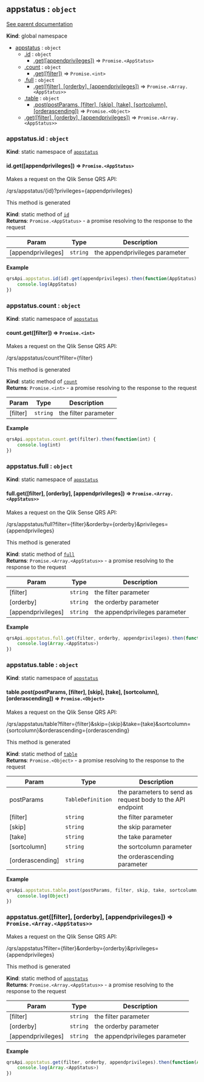 <a name="appstatus"></a>
## appstatus : <code>object</code>
[See parent documentation](qrs.md)

**Kind**: global namespace  

* [appstatus](#appstatus) : <code>object</code>
  * [.id](#appstatus.id) : <code>object</code>
    * [.get([appendprivileges])](#appstatus.id.get) ⇒ <code>Promise.&lt;AppStatus&gt;</code>
  * [.count](#appstatus.count) : <code>object</code>
    * [.get([filter])](#appstatus.count.get) ⇒ <code>Promise.&lt;int&gt;</code>
  * [.full](#appstatus.full) : <code>object</code>
    * [.get([filter], [orderby], [appendprivileges])](#appstatus.full.get) ⇒ <code>Promise.&lt;Array.&lt;AppStatus&gt;&gt;</code>
  * [.table](#appstatus.table) : <code>object</code>
    * [.post(postParams, [filter], [skip], [take], [sortcolumn], [orderascending])](#appstatus.table.post) ⇒ <code>Promise.&lt;Object&gt;</code>
  * [.get([filter], [orderby], [appendprivileges])](#appstatus.get) ⇒ <code>Promise.&lt;Array.&lt;AppStatus&gt;&gt;</code>

<a name="appstatus.id"></a>
### appstatus.id : <code>object</code>
**Kind**: static namespace of <code>[appstatus](#appstatus)</code>  
<a name="appstatus.id.get"></a>
#### id.get([appendprivileges]) ⇒ <code>Promise.&lt;AppStatus&gt;</code>
Makes a request on the Qlik Sense QRS API:

/qrs/appstatus/{id}?privileges={appendprivileges}

This method is generated

**Kind**: static method of <code>[id](#appstatus.id)</code>  
**Returns**: <code>Promise.&lt;AppStatus&gt;</code> - a promise resolving to the response to the request  

| Param | Type | Description |
| --- | --- | --- |
| [appendprivileges] | <code>string</code> | the appendprivileges parameter |

**Example**  
```javascript
qrsApi.appstatus.id(id).get(appendprivileges).then(function(AppStatus) {
	console.log(AppStatus)
})
```
<a name="appstatus.count"></a>
### appstatus.count : <code>object</code>
**Kind**: static namespace of <code>[appstatus](#appstatus)</code>  
<a name="appstatus.count.get"></a>
#### count.get([filter]) ⇒ <code>Promise.&lt;int&gt;</code>
Makes a request on the Qlik Sense QRS API:

/qrs/appstatus/count?filter={filter}

This method is generated

**Kind**: static method of <code>[count](#appstatus.count)</code>  
**Returns**: <code>Promise.&lt;int&gt;</code> - a promise resolving to the response to the request  

| Param | Type | Description |
| --- | --- | --- |
| [filter] | <code>string</code> | the filter parameter |

**Example**  
```javascript
qrsApi.appstatus.count.get(filter).then(function(int) {
	console.log(int)
})
```
<a name="appstatus.full"></a>
### appstatus.full : <code>object</code>
**Kind**: static namespace of <code>[appstatus](#appstatus)</code>  
<a name="appstatus.full.get"></a>
#### full.get([filter], [orderby], [appendprivileges]) ⇒ <code>Promise.&lt;Array.&lt;AppStatus&gt;&gt;</code>
Makes a request on the Qlik Sense QRS API:

/qrs/appstatus/full?filter={filter}&orderby={orderby}&privileges={appendprivileges}

This method is generated

**Kind**: static method of <code>[full](#appstatus.full)</code>  
**Returns**: <code>Promise.&lt;Array.&lt;AppStatus&gt;&gt;</code> - a promise resolving to the response to the request  

| Param | Type | Description |
| --- | --- | --- |
| [filter] | <code>string</code> | the filter parameter |
| [orderby] | <code>string</code> | the orderby parameter |
| [appendprivileges] | <code>string</code> | the appendprivileges parameter |

**Example**  
```javascript
qrsApi.appstatus.full.get(filter, orderby, appendprivileges).then(function(Array.<AppStatus>) {
	console.log(Array.<AppStatus>)
})
```
<a name="appstatus.table"></a>
### appstatus.table : <code>object</code>
**Kind**: static namespace of <code>[appstatus](#appstatus)</code>  
<a name="appstatus.table.post"></a>
#### table.post(postParams, [filter], [skip], [take], [sortcolumn], [orderascending]) ⇒ <code>Promise.&lt;Object&gt;</code>
Makes a request on the Qlik Sense QRS API:

/qrs/appstatus/table?filter={filter}&skip={skip}&take={take}&sortcolumn={sortcolumn}&orderascending={orderascending}

This method is generated

**Kind**: static method of <code>[table](#appstatus.table)</code>  
**Returns**: <code>Promise.&lt;Object&gt;</code> - a promise resolving to the response to the request  

| Param | Type | Description |
| --- | --- | --- |
| postParams | <code>TableDefinition</code> | the parameters to send as request body to the API endpoint |
| [filter] | <code>string</code> | the filter parameter |
| [skip] | <code>string</code> | the skip parameter |
| [take] | <code>string</code> | the take parameter |
| [sortcolumn] | <code>string</code> | the sortcolumn parameter |
| [orderascending] | <code>string</code> | the orderascending parameter |

**Example**  
```javascript
qrsApi.appstatus.table.post(postParams, filter, skip, take, sortcolumn, orderascending).then(function(Object) {
	console.log(Object)
})
```
<a name="appstatus.get"></a>
### appstatus.get([filter], [orderby], [appendprivileges]) ⇒ <code>Promise.&lt;Array.&lt;AppStatus&gt;&gt;</code>
Makes a request on the Qlik Sense QRS API:

/qrs/appstatus?filter={filter}&orderby={orderby}&privileges={appendprivileges}

This method is generated

**Kind**: static method of <code>[appstatus](#appstatus)</code>  
**Returns**: <code>Promise.&lt;Array.&lt;AppStatus&gt;&gt;</code> - a promise resolving to the response to the request  

| Param | Type | Description |
| --- | --- | --- |
| [filter] | <code>string</code> | the filter parameter |
| [orderby] | <code>string</code> | the orderby parameter |
| [appendprivileges] | <code>string</code> | the appendprivileges parameter |

**Example**  
```javascript
qrsApi.appstatus.get(filter, orderby, appendprivileges).then(function(Array.<AppStatus>) {
	console.log(Array.<AppStatus>)
})
```
